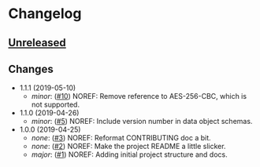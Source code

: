 # Changelog

## [Unreleased]
[Unreleased]: https://github.com/virtru/saas-gateway/compare/master...HEAD

## Changes
* 1.1.1 (2019-05-10)
  * _minor_: ([#10](https://github.com/virtru/tdf3-spec/pull/10))
    NOREF: Remove reference to AES-256-CBC, which is not supported.
* 1.1.0 (2019-04-26)
  * _minor_: ([#5](https://github.com/virtru/tdf3-spec/pull/5))
    NOREF: Include version number in data object schemas.
* 1.0.0 (2019-04-25)
  * _none_: ([#3](https://github.com/virtru/tdf3-spec/pull/3))
    NOREF: Reformat CONTRIBUTING doc a bit.
  * _none_: ([#2](https://github.com/virtru/tdf3-spec/pull/2))
    NOREF: Make the project README a little slicker.
  * _major_: ([#1](https://github.com/virtru/tdf3-spec/pull/1))
    NOREF: Adding initial project structure and docs.
